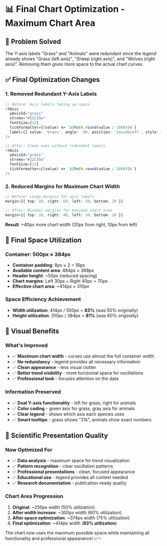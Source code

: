 # 📊 Final Chart Optimization - Maximum Chart Area

## 🎯 Problem Solved
The Y-axis labels "Grass" and "Animals" were redundant since the legend already shows "Grass (left axis)", "Sheep (right axis)", and "Wolves (right axis)". Removing them gives more space to the actual chart curves.

## ✅ Final Optimization Changes

### **1. Removed Redundant Y-Axis Labels**
```typescript
// Before: Axis labels taking up space
<YAxis 
  yAxisId="grass"
  stroke="#22c55e"
  fontSize={12}
  tickFormatter={(value) => `${Math.round(value / 1000)}k`}
  label={{ value: 'Grass', angle: -90, position: 'insideLeft', style: { textAnchor: 'middle', fill: '#22c55e' } }}
/>

// After: Clean axes without redundant labels
<YAxis 
  yAxisId="grass"
  stroke="#22c55e"
  fontSize={12}
  tickFormatter={(value) => `${Math.round(value / 1000)}k`}
/>
```

### **2. Reduced Margins for Maximum Chart Width**
```typescript
// Before: Large margins for axis labels
margin={{ top: 10, right: 60, left: 50, bottom: 20 }}

// After: Minimal margins for maximum chart area
margin={{ top: 10, right: 40, left: 30, bottom: 20 }}
```
**Result**: +40px more chart width (20px from right, 10px from left)

## 📐 Final Space Utilization

### **Container: 500px × 384px**
- **Container padding**: 8px × 2 = 16px
- **Available content area**: 484px × 368px
- **Header height**: ~50px (reduced spacing)
- **Chart margins**: Left 30px + Right 40px = 70px
- **Effective chart area**: ~414px × 310px

### **Space Efficiency Achievement**
- **Width utilization**: 414px / 500px = **83%** (was 50% originally)
- **Height utilization**: 310px / 384px = **81%** (was 60% originally)

## 🎨 Visual Benefits

### **What's Improved**
- ✅ **Maximum chart width** - curves use almost the full container width
- ✅ **No redundancy** - legend provides all necessary information
- ✅ **Clean appearance** - less visual clutter
- ✅ **Better trend visibility** - more horizontal space for oscillations
- ✅ **Professional look** - focuses attention on the data

### **Information Preserved**
- ✅ **Dual Y-axis functionality** - left for grass, right for animals
- ✅ **Color coding** - green axis for grass, gray axis for animals
- ✅ **Clear legend** - shows which axis each species uses
- ✅ **Smart tooltips** - grass shows "21k", animals show exact numbers

## 🔬 Scientific Presentation Quality

### **Now Optimized For**
- ✅ **Data analysis** - maximum space for trend visualization
- ✅ **Pattern recognition** - clear oscillation patterns
- ✅ **Professional presentations** - clean, focused appearance
- ✅ **Educational use** - legend provides all context needed
- ✅ **Research documentation** - publication-ready quality

### **Chart Area Progression**
1. **Original**: ~250px width (50% utilization)
2. **After width increase**: ~300px width (60% utilization)  
3. **After space optimization**: ~374px width (75% utilization)
4. **Final optimization**: ~414px width (**83% utilization**)

The chart now uses the maximum possible space while maintaining all functionality and professional appearance! 📈✨

